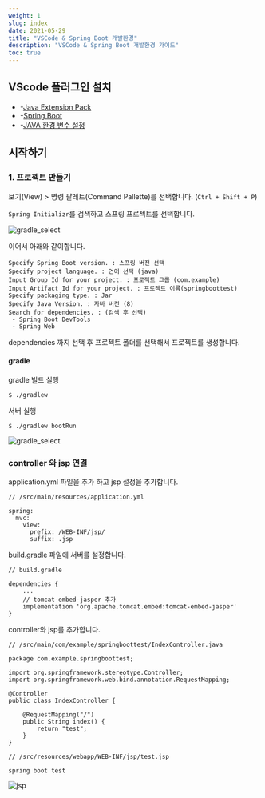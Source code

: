 ```yaml
---
weight: 1
slug: index
date: 2021-05-29
title: "VSCode & Spring Boot 개발환경"
description: "VSCode & Spring Boot 개발환경 가이드"
toc: true
---
```


## VScode 플러그인 설치

- -[Java Extension Pack](/docs/etc/etc/vscode/#java)
- -[Spring Boot](/docs/etc/etc/vscode/#spring-boot)
- -[JAVA 환경 변수 설정](/docs/infra/os/window/#java)


## 시작하기

### 1. 프로젝트 만들기

보기(View) > 명령 팔레트(Command Pallette)를 선택합니다. (`Ctrl + Shift + P`)

`Spring Initializr`를 검색하고 스프링 프로젝트를 선택합니다.

![gradle_select](/docs/back/java/vsbootsetting/gradle_select.png)

이어서 아래와 같이합니다.

```
Specify Spring Boot version. : 스프링 버전 선택
Specify project language. : 언어 선택 (java)
Input Group Id for your project. : 프로젝트 그룹 (com.example)
Input Artifact Id for your project. : 프로젝트 이름(springboottest)
Specify packaging type. : Jar
Specify Java Version. : 자바 버전 (8)
Search for dependencies. : (검색 후 선택)
 - Spring Boot DevTools
 - Spring Web
```
dependencies 까지 선택 후 프로젝트 폴더를 선택해서 프로젝트를 생성합니다.


#### gradle

gradle 빌드 실행
```
$ ./gradlew 
```

서버 실행
```
$ ./gradlew bootRun
```
![gradle_select](/docs/back/java/vsbootsetting/start.png)


### controller 와 jsp 연결

application.yml 파일을 추가 하고 jsp 설정을 추가합니다.
```
// /src/main/resources/application.yml

spring:
  mvc:
    view:
      prefix: /WEB-INF/jsp/
      suffix: .jsp
```

build.gradle 파일에 서버를 설정합니다.
```
// build.gradle

dependencies {
    ...
    // tomcat-embed-jasper 추가
	implementation 'org.apache.tomcat.embed:tomcat-embed-jasper'
}

```

controller와 jsp를 추가합니다.
```
// /src/main/com/example/springboottest/IndexController.java

package com.example.springboottest;

import org.springframework.stereotype.Controller;
import org.springframework.web.bind.annotation.RequestMapping;

@Controller
public class IndexController {

    @RequestMapping("/") 
    public String index() {
        return "test";
    }
}
```

```
// /src/resources/webapp/WEB-INF/jsp/test.jsp

spring boot test
```
![jsp](/docs/back/java/vsbootsetting/jsp.png)